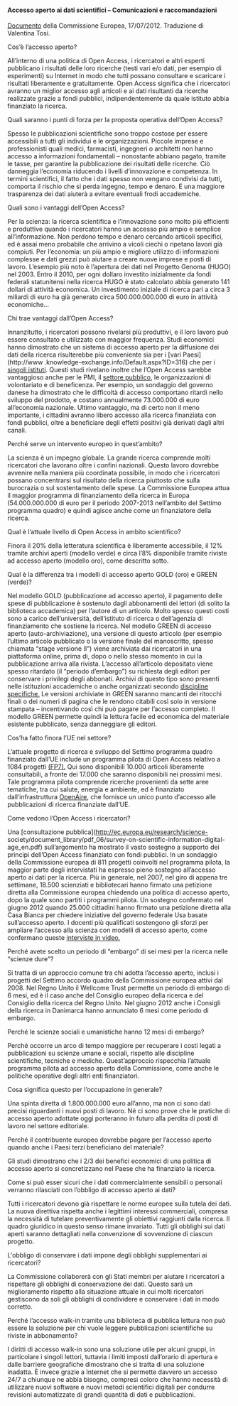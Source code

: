 #### Accesso aperto ai dati scientifici – Comunicazioni e raccomandazioni

[](http://europa.eu/rapid/press-release_MEMO-12-565_en.htm)
[Documento](http://europa.eu/rapid/press-release_MEMO-12-565_en.htm) della
Commissione Europea, 17/07/2012. Traduzione di Valentina Tosi.

Cos’è l’accesso aperto?

All’interno di una politica di Open Access, i ricercatori e altri esperti
pubblicano i risultati delle loro ricerche (testi vari e/o dati, per esempio
di esperimenti) su Internet in modo che tutti possano consultare e scaricare i
risultati liberamente e gratuitamente. Open Access significa che i ricercatori
avranno un miglior accesso agli articoli e ai dati risultanti da ricerche
realizzate grazie a fondi pubblici, indipendentemente da quale istituto abbia
finanziato la ricerca.

Quali saranno i punti di forza per la proposta operativa dell’Open Access?

Spesso le pubblicazioni scientifiche sono troppo costose per essere
accessibili a tutti gli individui e le organizzazioni. Piccole imprese e
professionisti quali medici, farmacisti, ingegneri o architetti non hanno
accesso a informazioni fondamentali – nonostante abbiano pagato, tramite le
tasse, per garantire la pubblicazione dei risultati delle ricerche. Ciò
danneggia l’economia riducendo i livelli d’innovazione e competenza. In
termini scientifici, il fatto che i dati spesso non vengano condivisi da
tutti, comporta il rischio che si perda ingegno, tempo e denaro. E una
maggiore trasparenza dei dati aiuterà a evitare eventuali frodi accademiche.

Quali sono i vantaggi dell’Open Access?

Per la scienza: la ricerca scientifica e l’innovazione sono molto più
efficienti e produttive quando i ricercatori hanno un accesso più ampio e
semplice all’informazione. Non perdono tempo e denaro cercando articoli
specifici, ed è assai meno probabile che arrivino a vicoli ciechi o ripetano
lavori già compiuti. Per l’economia: un più ampio e migliore utilizzo di
informazioni complesse e dati grezzi può aiutare a creare nuove imprese e
posti di lavoro. L’esempio più noto è l’apertura dei dati nel Progetto Genoma
(HUGO) nel 2003. Entro il 2010, per ogni dollaro investito inizialmente da
fondi federali statunitensi nella ricerca HUGO è stato calcolato abbia
generato 141 dollari di attività economica. Un investimento iniziale di
ricerca pari a circa 3 miliardi di euro ha già generato circa 500.000.000.000
di euro in attività economiche…

Chi trae vantaggi dall’Open Access?

Innanzitutto, i ricercatori possono rivelarsi più produttivi, e il loro lavoro
può essere consultato e utilizzato con maggior frequenza. Studi economici
hanno dimostrato che un sistema di accesso aperto per la diffusione dei dati
della ricerca risulterebbe più conveniente sia per i [vari Paesi](http://www
.knowledge-exchange.info/Default.aspx?ID=316) che per i [singoli
istituti](http://eprints.soton.ac.uk/268584/). Questi studi rivelano inoltre
che l’Open Access sarebbe vantaggioso anche per le PMI, il [settore
pubblico](http://ie-repository.jisc.ac.uk/575/), le organizzazioni di
volontariato e di beneficenza. Per esempio, un sondaggio del governo danese ha
dimostrato che le difficoltà di accesso comportano ritardi nello sviluppo del
prodotto, e costano annualmente 73.000.000 di euro all’economia nazionale.
Ultimo vantaggio, ma di certo non il meno importante, i cittadini avranno
libero accesso alla ricerca finanziata con fondi pubblici, oltre a beneficiare
degli effetti positivi già derivati dagli altri canali.

Perché serve un intervento europeo in quest’ambito?

La scienza è un impegno globale. La grande ricerca comprende molti ricercatori
che lavorano oltre i confini nazionali. Questo lavoro dovrebbe avvenire nella
maniera più coordinata possibile, in modo che i ricercatori possano
concentrarsi sul risultato della ricerca piuttosto che sulla burocrazia o sul
sostentamento delle spese. La Commissione Europea attua il maggior programma
di finanziamento della ricerca in Europa (54.000.000.000 di euro per il
periodo 2007-2013 nell’ambito del Settimo programma quadro) e quindi agisce
anche come un finanziatore della ricerca.

Qual è l’attuale livello di Open Access in ambito scientifico?

Finora il 20% della letteratura scientifica è liberamente accessibile, il 12%
tramite archivi aperti (modello verde) e circa l’8% disponibile tramite
riviste ad accesso aperto (modello oro), come descritto sotto.

Qual è la differenza tra i modelli di accesso aperto GOLD (oro) e GREEN
(verde)?

Nel modello GOLD (pubblicazione ad accesso aperto), il pagamento delle spese
di pubblicazione è sostenuto dagli abbonamenti dei lettori (di solito la
biblioteca accademica) per l’autore di un articolo. Molto spesso questi costi
sono a carico dell’università, dell’istituto di ricerca o dell’agenzia di
finanziamento che sostiene la ricerca. Nel modello GREEN di accesso aperto
(auto-archiviazione), una versione di questo articolo (per esempio l’ultimo
articolo pubblicato o la versione finale del manoscritto, spesso chiamata
“stage versione II”) viene archiviata dai ricercatori in una piattaforma
online, prima di, dopo o nello stesso momento in cui la pubblicazione arriva
alla rivista. L’accesso all’articolo depositato viene spesso ritardato (il
“periodo d’embargo”) su richiesta degli editori per conservare i privilegi
degli abbonati. Archivi di questo tipo sono presenti nelle istituzioni
accademiche o anche organizzati secondo [discipline
specifiche.](http://roarmap.eprints.org/) Le versioni archiviate in GREEN
saranno mancanti dei ritocchi finali o dei numeri di pagina che le rendono
citabili così solo in versione stampata – incentivando così chi può pagare per
l’accesso completo. Il modello GREEN permette quindi la lettura facile ed
economica del materiale esistente pubblicato, senza danneggiare gli editori.

Cos’ha fatto finora l’UE nel settore?

L’attuale progetto di ricerca e sviluppo del Settimo programma quadro
finanziato dall’UE include un programma pilota di Open Access relativo a 1084
progetti [(FP7).](http://cordis.europa.eu/fp7/home_en.html) Qui sono
disponibili 10.000 articoli liberamente consultabili, a fronte dei 17.000 che
saranno disponibili nei prossimi mesi. Tale programma pilota comprende
ricerche provenienti da sette aree tematiche, tra cui salute, energia e
ambiente, ed è finanziato dall’infrastruttura
[OpenAire](http://www.openaire.eu/), che fornisce un unico punto d’accesso
alle pubblicazioni di ricerca finanziate dall’UE.

Come vedono l’Open Access i ricercatori?

Una [consultazione pubblica](http://ec.europa.eu/research/science-
society/document_library/pdf_06/survey-on-scientific-information-digital-
age_en.pdf) sull’argomento ha mostrato il vasto sostegno a supporto dei
principi dell’Open Access finanziato con fondi pubblici. In un sondaggio della
Commissione europea di 811 progetti coinvolti nel programma pilota, la maggior
parte degli intervistati ha espresso pieno sostegno all’accesso aperto ai dati
per la ricerca. Più in generale, nel 2007, nel giro di appena tre settimane,
18.500 scienziati e bibliotecari hanno firmato una petizione diretta alla
Commissione europea chiedendo una politica di accesso aperto, dopo la quale
sono partiti i programmi pilota. Un sostegno confermato nel giugno 2012 quando
25.000 cittadini hanno firmato una petizione diretta alla Casa Bianca per
chiedere iniziative del governo federale Usa basate sull’accesso aperto. I
docenti più qualificati sostengono gli sforzi per ampliare l’accesso alla
scienza con modelli di accesso aperto, come confermano queste [interviste in
video.](http://www.youtube.com/watch?v=94CtpXuuq5Y&feature=youtu.be)

Perché avete scelto un periodo di “embargo” di sei mesi per la ricerca nelle
“scienze dure”?

Si tratta di un approccio comune tra chi adotta l’accesso aperto, inclusi i
progetti del Settimo accordo quadro della Commissione europea attivi dal 2008.
Nel Regno Unito il Wellcome Trust permette un periodo di embargo di 6 mesi, ed
è il caso anche del Consiglio europeo della ricerca e del Consiglio della
ricerca del Regno Unito. Nel giugno 2012 anche i Consigli della ricerca in
Danimarca hanno annunciato 6 mesi come periodo di embargo.

Perché le scienze sociali e umanistiche hanno 12 mesi di embargo?

Perché occorre un arco di tempo maggiore per recuperare i costi legati a
pubblicazioni su scienze umane e sociali, rispetto alle discipline
scientifiche, tecniche e mediche. Quest’approccio rispecchia l’attuale
programma pilota ad accesso aperto della Commissione, come anche le politiche
operative degli altri enti finanziatori.

Cosa significa questo per l’occupazione in generale?

Una spinta diretta di 1.800.000.000 euro all’anno, ma non ci sono dati precisi
riguardanti i nuovi posti di lavoro. Né ci sono prove che le pratiche di
accesso aperto adottate oggi porteranno in futuro alla perdita di posti di
lavoro nel settore editoriale.

Perché il contribuente europeo dovrebbe pagare per l’accesso aperto quando
anche i Paesi terzi beneficiano del materiale?

Gli studi dimostrano che i 2/3 dei benefici economici di una politica di
accesso aperto si concretizzano nel Paese che ha finanziato la ricerca.

Come si può esser sicuri che i dati commercialmente sensibili o personali
verranno rilasciati con l’obbligo di accesso aperto ai dati?

Tutti i ricercatori devono già rispettare le norme europee sulla tutela dei
dati. La nuova direttiva rispetta anche i legittimi interessi commerciali,
compresa la necessità di tutelare preventivamente gli obiettivi raggiunti
dalla ricerca. Il quadro giuridico in questo senso rimane invariato. Tutti gli
obblighi sui dati aperti saranno dettagliati nella convenzione di sovvenzione
di ciascun progetto.

L'obbligo di conservare i dati impone degli obblighi supplementari ai
ricercatori?

La Commissione collaborerà con gli Stati membri per aiutare i ricercatori a
rispettare gli obblighi di conservazione dei dati. Questo sarà un
miglioramento rispetto alla situazione attuale in cui molti ricercatori
gestiscono da soli gli obblighi di condividere e conservare i dati in modo
corretto.

Perché l’accesso walk-in tramite una biblioteca di pubblica lettura non può
essere la soluzione per chi vuole leggere pubblicazioni scientifiche su
riviste in abbonamento?

I diritti di accesso walk-in sono una soluzione utile per alcuni gruppi, in
particolare i singoli lettori, tuttavia i limiti imposti dall’orario di
apertura e dalle barriere geografiche dimostrano che si tratta di una
soluzione inadatta. È invece grazie a Internet che si permette davvero un
accesso 24/7 a chiunque ne abbia bisogno, compresi coloro che hanno necessità
di utilizzare nuovi software e nuovi metodi scientifici digitali per condurre
revisioni automatizzate di grandi quantità di dati e pubblicazioni.